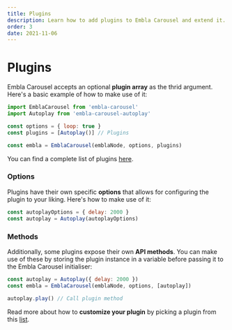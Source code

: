 ```yaml
---
title: Plugins
description: Learn how to add plugins to Embla Carousel and extend it.
order: 3
date: 2021-11-06
---
```


# Plugins

Embla Carousel accepts an optional **plugin array** as the thrid argument. Here's a basic example of how to make use of it:

```js
import EmblaCarousel from 'embla-carousel'
import Autoplay from 'embla-carousel-autoplay'

const options = { loop: true }
const plugins = [Autoplay()] // Plugins

const embla = EmblaCarousel(emblaNode, options, plugins)
```

You can find a complete list of plugins [here](/plugins/).

### Options

Plugins have their own specific **options** that allows for configuring the plugin to your liking. Here's how to make use of it:

```js
const autoplayOptions = { delay: 2000 }
const autoplay = Autoplay(autoplayOptions)
```

### Methods

Additionally, some plugins expose their own **API methods**. You can make use of these by storing the plugin instance in a variable before passing it to the Embla Carousel initialiser:

```js
const autoplay = Autoplay({ delay: 2000 })
const embla = EmblaCarousel(emblaNode, options, [autoplay])

autoplay.play() // Call plugin method
```

Read more about how to **customize your plugin** by picking a plugin from this [list](/plugins/).
